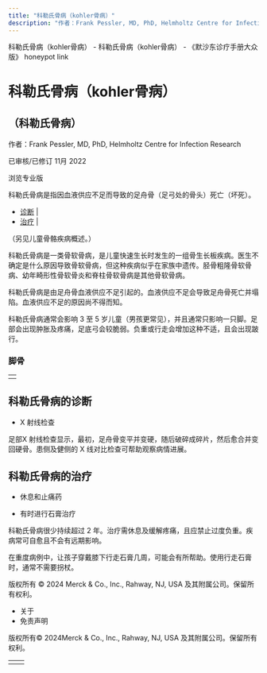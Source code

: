 ```yaml
---
title: "科勒氏骨病（kohler骨病）"
description: "作者：Frank Pessler, MD, PhD, Helmholtz Centre for Infection Research"
---
```


﻿科勒氏骨病（kohler骨病） - 科勒氏骨病（kohler骨病） - 《默沙东诊疗手册大众版》 honeypot link

# 科勒氏骨病（kohler骨病）

## （科勒氏骨病）

作者：Frank Pessler, MD, PhD, Helmholtz Centre for Infection Research

已审核/已修订 11月 2022

浏览专业版

科勒氏骨病是指因血液供应不足而导致的足舟骨（足弓处的骨头）死亡（坏死）。

- [诊断](#诊断_v50222069_zh) \|
- [治疗](#治疗_v38720740_zh) \|

（另见儿童骨骼疾病概述。）

科勒氏骨病是一类骨软骨病，是儿童快速生长时发生的一组骨生长板疾病。医生不确定是什么原因导致骨软骨病，但这种疾病似乎在家族中遗传。胫骨粗隆骨软骨病、幼年畸形性骨软骨炎和脊柱骨软骨病是其他骨软骨病。

科勒氏骨病是由足舟骨血液供应不足引起的。血液供应不足会导致足舟骨死亡并塌陷。血液供应不足的原因尚不得而知。

科勒氏骨病通常会影响 3 至 5 岁儿童（男孩更常见），并且通常只影响一只脚。足部会出现肿胀及疼痛，足底弓会较脆弱。负重或行走会增加这种不适，且会出现跛行。

### 脚骨

|     |
| --- |
|  |

## 科勒氏骨病的诊断

- X 射线检查


足部X 射线检查显示，最初，足舟骨变平并变硬，随后破碎成碎片，然后愈合并变回硬骨。患侧及健侧的 X 线对比检查可帮助观察病情进展。

## 科勒氏骨病的治疗

- 休息和止痛药

- 有时进行石膏治疗


科勒氏骨病很少持续超过 2 年。治疗需休息及缓解疼痛，且应禁止过度负重。疾病常可自愈且不会有远期影响。

在重度病例中，让孩子穿戴膝下行走石膏几周，可能会有所帮助。使用行走石膏时，通常不需要拐杖。



版权所有 © 2024
Merck & Co., Inc., Rahway, NJ, USA 及其附属公司。保留所有权利。

- 关于
- 免责声明

版权所有© 2024Merck & Co., Inc., Rahway, NJ, USA 及其附属公司。保留所有权利。

|     |     |
| --- | --- |
|  |  |